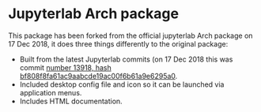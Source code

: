 # Jupyterlab Arch package
This package has been forked from the official jupyterlab Arch package on 17 Dec 2018, it does three things differently to the original package:

* Built from the latest Jupyterlab commits (on 17 Dec 2018 this was commit [number 13918, hash bf808f8fa61ac9aabcde19ac00f6b61a9e6295a0](https://github.com/jupyterlab/jupyterlab/tree/bf808f8fa61ac9aabcde19ac00f6b61a9e6295a0). 
* Included desktop config file and icon so it can be launched via application menus.
* Includes HTML documentation.

